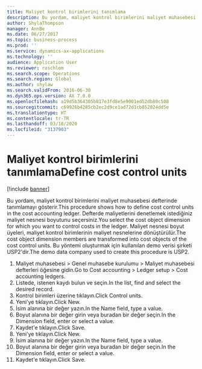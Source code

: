```yaml
---
title: Maliyet kontrol birimlerini tanımlama
description: Bu yordam, maliyet kontrol birimlerini maliyet muhasebesi defterinde tanımlamayı gösterir.
author: ShylaThompson
manager: AnnBe
ms.date: 06/27/2017
ms.topic: business-process
ms.prod: ''
ms.service: dynamics-ax-applications
ms.technology: ''
audience: Application User
ms.reviewer: roschlom
ms.search.scope: Operations
ms.search.region: Global
ms.author: shylaw
ms.search.validFrom: 2016-06-30
ms.dyn365.ops.version: AX 7.0.0
ms.openlocfilehash: a19d5b364305b817e3fd8e5e9001ed52db80c508
ms.sourcegitcommit: c69926b4285cb2ec2d9ce1ad72d1cb852024dd5e
ms.translationtype: HT
ms.contentlocale: tr-TR
ms.lasthandoff: 03/18/2020
ms.locfileid: "3137903"
---
```

# <a name="define-cost-control-units"></a><span data-ttu-id="7de00-103">Maliyet kontrol birimlerini tanımlama</span><span class="sxs-lookup"><span data-stu-id="7de00-103">Define cost control units</span></span>

[!include [banner](../../includes/banner.md)]

<span data-ttu-id="7de00-104">Bu yordam, maliyet kontrol birimlerini maliyet muhasebesi defterinde tanımlamayı gösterir.</span><span class="sxs-lookup"><span data-stu-id="7de00-104">This procedure shows how to define cost control units in the cost accounting ledger.</span></span> <span data-ttu-id="7de00-105">Defterde maliyetlerini denetlemek istediğiniz maliyet nesnesi boyutunu seçersiniz.</span><span class="sxs-lookup"><span data-stu-id="7de00-105">You select the cost object dimension for which you want to control costs in the ledger.</span></span> <span data-ttu-id="7de00-106">Maliyet nesnesi boyut üyeleri, maliyet kontrol birimlerinin maliyet nesnelerine dönüştürülür.</span><span class="sxs-lookup"><span data-stu-id="7de00-106">The cost object dimension members are transformed into cost objects of the cost control units.</span></span> <span data-ttu-id="7de00-107">Bu yöntemi oluşturmak için kullanılan demo verisi şirketi USP2'dir.</span><span class="sxs-lookup"><span data-stu-id="7de00-107">The demo data company used to create this procedure is USP2.</span></span>

1. <span data-ttu-id="7de00-108">Maliyet muhasebesi > Genel muhasebe kurulumu > Maliyet muhasebesi defterleri öğesine gidin.</span><span class="sxs-lookup"><span data-stu-id="7de00-108">Go to Cost accounting > Ledger setup > Cost accounting ledgers.</span></span>
2. <span data-ttu-id="7de00-109">Listede, istenen kaydı bulun ve seçin.</span><span class="sxs-lookup"><span data-stu-id="7de00-109">In the list, find and select the desired record.</span></span>
3. <span data-ttu-id="7de00-110">Kontrol birimleri üzerine tıklayın.</span><span class="sxs-lookup"><span data-stu-id="7de00-110">Click Control units.</span></span>
4. <span data-ttu-id="7de00-111">Yeni'ye tıklayın.</span><span class="sxs-lookup"><span data-stu-id="7de00-111">Click New.</span></span>
5. <span data-ttu-id="7de00-112">İsim alanına bir değer yazın.</span><span class="sxs-lookup"><span data-stu-id="7de00-112">In the Name field, type a value.</span></span>
6. <span data-ttu-id="7de00-113">Boyut alanına bir değer girin veya buradan bir değer seçin.</span><span class="sxs-lookup"><span data-stu-id="7de00-113">In the Dimension field, enter or select a value.</span></span>
7. <span data-ttu-id="7de00-114">Kaydet'e tıklayın.</span><span class="sxs-lookup"><span data-stu-id="7de00-114">Click Save.</span></span>
8. <span data-ttu-id="7de00-115">Yeni'ye tıklayın.</span><span class="sxs-lookup"><span data-stu-id="7de00-115">Click New.</span></span>
9. <span data-ttu-id="7de00-116">İsim alanına bir değer yazın.</span><span class="sxs-lookup"><span data-stu-id="7de00-116">In the Name field, type a value.</span></span>
10. <span data-ttu-id="7de00-117">Boyut alanına bir değer girin veya buradan bir değer seçin.</span><span class="sxs-lookup"><span data-stu-id="7de00-117">In the Dimension field, enter or select a value.</span></span>
11. <span data-ttu-id="7de00-118">Kaydet'e tıklayın.</span><span class="sxs-lookup"><span data-stu-id="7de00-118">Click Save.</span></span>

